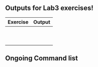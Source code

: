 ## Outputs for Lab3 exercises!

| Exercise              | Output            | 
|:----------------------|:------------------|
|                       |                   | 
|                       |                   | 
|                       |                   | 
|                       |                   | 
|                       |                   | 
|                       |                   | 
|                       |                   | 
|                       |                   | 
|                       |                   | 
|                       |                   | 

## Ongoing Command list
<!-- Record a terminal session -->
```script -r script-mac-$(date +%F).log